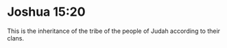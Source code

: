 # Joshua 15:20

This is the inheritance of the tribe of the people of Judah according to their clans.
